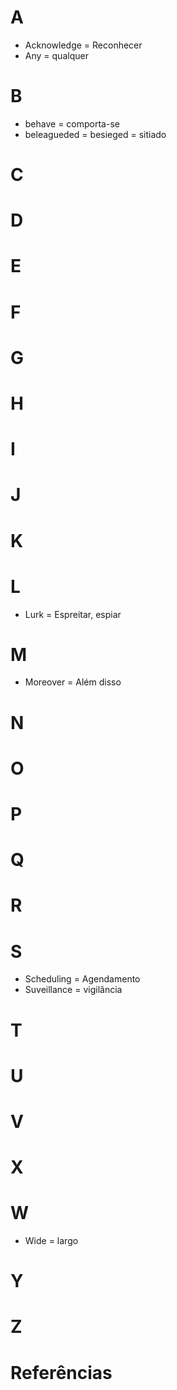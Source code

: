 # A
* Acknowledge = Reconhecer
* Any = qualquer

# B
* behave = comporta-se
* beleagueded = besieged = sitiado

# C


# D


# E

# F


# G

# H

# I

# J

# K

# L
* Lurk = Espreitar, espiar

# M
* Moreover = Além disso

# N

# O

# P

# Q

# R

# S
* Scheduling = Agendamento
* Suveillance = vigilância

# T

# U

# V

# X

# W
* Wide = largo


# Y

# Z

# Referências
